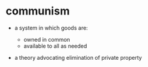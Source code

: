 # communism

- a system in which goods are:
  - owned in common
  - available to all as needed

- a theory advocating elimination of private property
